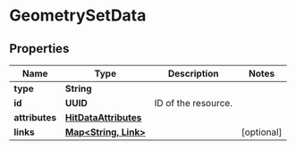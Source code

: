 

# GeometrySetData


## Properties

Name | Type | Description | Notes
------------ | ------------- | ------------- | -------------
**type** | **String** |  | 
**id** | **UUID** | ID of the resource. | 
**attributes** | [**HitDataAttributes**](HitDataAttributes.md) |  | 
**links** | [**Map&lt;String, Link&gt;**](Link.md) |  |  [optional]



